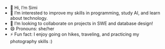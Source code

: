- 👋 Hi, I’m Simi
- 👀 I’m interested to improve my skills in programming, study AI, and learn about technology.
- 💞️ I’m looking to collaborate on projects in SWE and database design!
- 😄 Pronouns: she/her
- ⚡ Fun fact: I enjoy going on hikes, traveling, and practicing my photography skills :)

<!---
mogadalas/mogadalas is a ✨ special ✨ repository because its `README.md` (this file) appears on your GitHub profile.
You can click the Preview link to take a look at your changes.
--->
